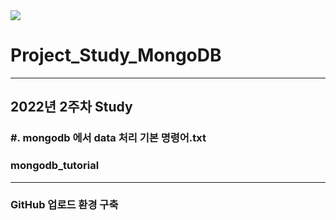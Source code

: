 <img src="https://upload.wikimedia.org/wikipedia/commons/thumb/9/93/MongoDB_Logo.svg/440px-MongoDB_Logo.svg.png">

# Project_Study_MongoDB 

---
## 2022년 2주차 Study

### #. mongodb 에서 data 처리 기본 명령어.txt

### mongodb_tutorial

---
### GitHub 업로드 환경 구축 
